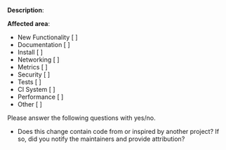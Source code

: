 <!--

Please describe the motivation for this PR and provide enough
information so that others can review it.

-->
**Description**:

<!--

Please mark with X for applicable areas.

-->
**Affected area**:

- New Functionality      [ ]
- Documentation          [ ]
- Install                [ ]
- Networking             [ ]
- Metrics                [ ]
- Security               [ ]
- Tests                  [ ]
- CI System              [ ]
- Performance            [ ]
- Other                  [ ]


Please answer the following questions with yes/no.

- Does this change contain code from or inspired by another project? If so, did you notify the maintainers and provide attribution?
